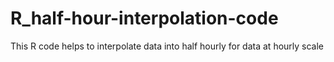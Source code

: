 # R_half-hour-interpolation-code
This R code helps to interpolate data into half hourly for data at hourly scale
